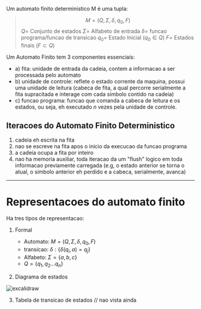 Um automato finito deterministico M é uma tupla:  

>$$ M = (Q, \Sigma, \delta, q_{0}, F) $$
>$Q =$ Conjunto de estados
>$\Sigma =$ Alfabeto de entrada
>$\delta=$ funcao programa/funcao de transicao
>$q_{0}=$ Estado Inicial ($q_{0}\in Q$)
>$F =$ Estados finais ($F \subset Q$)

Um Automato Finito  tem 3 componentes essenciais:
- a) fita: unidade de entrada da cadeia, contem a informacao a ser processada pelo automato
- b) unidade de controle: reflete o estado corrente da maquina, possui uma unidade de leitura (cabeca de fita, a qual percorre serialmente a fita supracitada e interage com cada simbolo contido na cadeia)
- c) funcao programa: funcao que comanda a cabeca de leitura e os estados, ou seja, eh executado $n$ vezes pela unidade de controle.

## Iteracoes do Automato Finito Deterministico
1. cadeia eh escrita na fita
2. nao se escreve na fita apos o inicio da execucao da funcao programa
3. a cadeia ocupa a fita por inteiro
4.  nao ha memoria auxiliar, toda iteracao da um "flush" logico em toda informacao previamente carregada (e.g, o estado anterior se torna o atual, o simbolo anterior eh perdido e a cabeca, serialmente, avanca)

---
# Representacoes do automato finito

Ha tres tipos de representacao:
1) Formal
	- Automato: $M = (Q, \Sigma, \delta, q_{0}, F)$
	- transicao: $\delta: \{ \delta(q_{i}, a) = q_j\}$
	- Alfabeto: $\Sigma=\{a,b,c\}$
	- $Q = \{q_{1}, q_{2} \dots q_{n}\}$

2) Diagrama de estados

![excalidraw](../../dist/automato-finito-rep.excalidraw)

3) Tabela de transicao de estados
// nao vista ainda